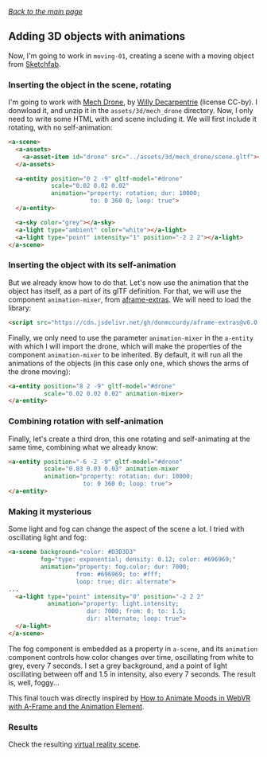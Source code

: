 
*[Back to the main page](../README.md)*

## Adding 3D objects with animations

Now, I'm going to work in `moving-01`,
creating a scene  with a moving object from
[Sketchfab](https://sketchfab.com).

### Inserting the object in the scene, rotating

I'm going to work with
[Mech Drone](https://sketchfab.com/models/8d06874aac5246c59edb4adbe3606e0e),
by [Willy Decarpentrie](https://sketchfab.com/skudgee) (license CC-by).
I donwload it, and unzip it in the `assets/3d/mech_drone` directory.
Now, I only need to write some HTML with and scene including it.
We will first include it rotating, with no self-animation:

```html
<a-scene>
  <a-assets>
    <a-asset-item id="drone" src="../assets/3d/mech_drone/scene.gltf"></a-asset-item>
  </a-assets>

  <a-entity position="0 2 -9" gltf-model="#drone"
            scale="0.02 0.02 0.02"
            animation="property: rotation; dur: 10000;
                       to: 0 360 0; loop: true">
  </a-entity>

  <a-sky color="grey"></a-sky>
  <a-light type="ambient" color="white"></a-light>
  <a-light type="point" intensity="1" position="-2 2 2"></a-light>
</a-scene>
```

### Inserting the object with its self-animation

But we already know how to do that.
Let's now use the animation that the object has itself,
as a part of its glTF definition. For that, we will use
the component `animation-mixer`,
from [aframe-extras](https://github.com/donmccurdy/aframe-extras/).
We will need to load the library:

```html
<script src="https://cdn.jsdelivr.net/gh/donmccurdy/aframe-extras@v6.0.1/dist/aframe-extras.min.js"</script>
```

Finally, we only need to use the parameter `animation-mixer`
in the `a-entity` with which I will import the drone,
which will make the properties of the component `animation-mixer`
to be inherited. By default, it will run all the animations of the objects
(in this case only one, which shows the arms of the drone moving):

```html
<a-entity position="8 2 -9" gltf-model="#drone"
          scale="0.02 0.02 0.02" animation-mixer>
</a-entity>
```

### Combining rotation with self-animation

Finally, let's create a third dron, this one rotating and
self-animating at the same time, combining what we already know:

```html
<a-entity position="-6 -2 -9" gltf-model="#drone"
          scale="0.03 0.03 0.03" animation-mixer
          animation="property: rotation; dur: 10000;
                     to: 0 360 0; loop: true">
</a-entity>
```

### Making it mysterious

Some light and fog can change the aspect of the scene a lot.
I tried with oscillating light and fog:

```html
<a-scene background="color: #D3D3D3"
         fog="type: exponential; density: 0.12; color: #696969;"
         animation="property: fog.color; dur: 7000;
                   from: #696969; to: #fff;
                   loop: true; dir: alternate">
...
  <a-light type="point" intensity="0" position="-2 2 2"
           animation="property: light.intensity;
                      dur: 7000; from: 0; to: 1.5;
                      dir: alternate; loop: true">
  </a-light>
</a-scene>
```

The fog component is embedded as a property in `a-scene`,
and its `animation` component controls how color changes over
time, oscillating from white to grey, every 7 seconds.
I set a grey background,
and a point of light oscillating between off and 1.5 in intensity,
also every 7 seconds. The result is, well, foggy...

This final touch was directly inspired by
[How to Animate Moods in WebVR with A-Frame and the Animation Element](https://ottifox.com/develop/2017/08/30/animate-moods-in-webvr-with-aframe.html).

### Results

Check the resulting [virtual reality scene](index.html).
